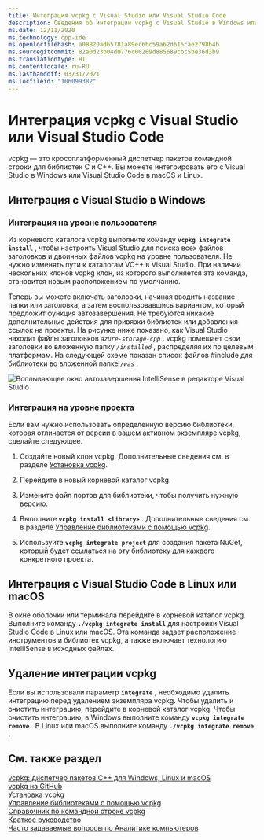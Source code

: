 ```yaml
---
title: Интеграция vcpkg с Visual Studio или Visual Studio Code
description: Сведения об интеграции vcpkg с Visual Studio в Windows или Visual Studio Code в macOS и Linux.
ms.date: 12/11/2020
ms.technology: cpp-ide
ms.openlocfilehash: a08820ad65781a89ec6bc59a62d615cae2798b4b
ms.sourcegitcommit: 82a0d23b04d0776c00209d885689cbc5be36d3b9
ms.translationtype: HT
ms.contentlocale: ru-RU
ms.lasthandoff: 03/31/2021
ms.locfileid: "106099382"
---
```

# <a name="integrate-vcpkg-with-visual-studio-or-visual-studio-code"></a>Интеграция vcpkg с Visual Studio или Visual Studio Code

vcpkg — это кроссплатформенный диспетчер пакетов командной строки для библиотек C и C++. Вы можете интегрировать его с Visual Studio в Windows или Visual Studio Code в macOS и Linux.

## <a name="integrate-with-visual-studio-on-windows"></a>Интеграция с Visual Studio в Windows

### <a name="integrate-per-user"></a>Интеграция на уровне пользователя

Из корневого каталога vcpkg выполните команду **`vcpkg integrate install`** , чтобы настроить Visual Studio для поиска всех файлов заголовков и двоичных файлов vcpkg на уровне пользователя. Не нужно изменять пути к каталогам VC++ в Visual Studio. При наличии нескольких клонов vcpkg клон, из которого выполняется эта команда, становится новым расположением по умолчанию.

Теперь вы можете включать заголовки, начиная вводить название папки или заголовка, а затем воспользовавшись вариантом, который предложит функция автозавершения. Не требуются никакие дополнительные действия для привязки библиотек или добавления ссылок на проекты. На рисунке ниже показано, как Visual Studio находит файлы заголовков *`azure-storage-cpp`* . vcpkg помещает свои заголовки во вложенную папку *`/installed`* , распределяя их по целевым платформам. На следующей схеме показан список файлов #include для библиотеки во вложенной папке *`/was`* .

![Всплывающее окно автозавершения IntelliSense в редакторе Visual Studio](media/vcpkg-intellisense.png "vcpkg и IntelliSense")

### <a name="integrate-per-project"></a>Интеграция на уровне проекта

Если вам нужно использовать определенную версию библиотеки, которая отличается от версии в вашем активном экземпляре vcpkg, сделайте следующее.

1. Создайте новый клон vcpkg. Дополнительные сведения см. в разделе [Установка vcpkg](install-vcpkg.md).

1. Перейдите в новый корневой каталог vcpkg.

1. Измените файл портов для библиотеки, чтобы получить нужную версию.

1. Выполните **`vcpkg install <library>`** . Дополнительные сведения см. в разделе [Управление библиотеками с помощью vcpkg](manage-libraries-with-vcpkg.md).

1. Используйте **`vcpkg integrate project`** для создания пакета NuGet, который будет ссылаться на эту библиотеку для каждого конкретного проекта.

## <a name="integrate-with-visual-studio-code-on-linux-or-macos"></a>Интеграция с Visual Studio Code в Linux или macOS

В окне оболочки или терминала перейдите в корневой каталог vcpkg. Выполните команду **`./vcpkg integrate install`** для настройки Visual Studio Code в Linux или macOS. Эта команда задает расположение инструментов и библиотек vcpkg, а также включает технологию IntelliSense в исходных файлах.

## <a name="remove-vcpkg-integration"></a>Удаление интеграции vcpkg

Если вы использовали параметр **`integrate`** , необходимо удалить интеграцию перед удалением экземпляра vcpkg. Чтобы удалить и очистить интеграцию, перейдите в корневой каталог vcpkg. Чтобы очистить интеграцию, в Windows выполните команду **`vcpkg integrate remove`** . В Linux или macOS выполните команду **`./vcpkg integrate remove`** .

## <a name="see-also"></a>См. также раздел

[vcpkg: диспетчер пакетов C++ для Windows, Linux и macOS](./vcpkg.md)\
[vcpkg на GitHub](https://github.com/Microsoft/vcpkg)\
[Установка vcpkg](install-vcpkg.md)\
[Управление библиотеками с помощью vcpkg](manage-libraries-with-vcpkg.md)\
[Справочник по командной строке vcpkg](vcpkg-command-line-reference.md)\
[Краткое руководство](https://github.com/microsoft/vcpkg/blob/master/docs/README.md)\
[Часто задаваемые вопросы по Аналитике компьютеров](https://github.com/microsoft/vcpkg/blob/master/docs/about/faq.md)
